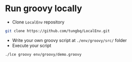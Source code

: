 # Run groovy locally

- Clone `LocalEnv` repository

```bash
git clone https://github.com/tungbq/LocalEnv.git
```

- Write your own groovy script at `./env/groovy/src/` folder
- Execute your script

```bash
./lce groovy env/groovy/demo.groovy
```
